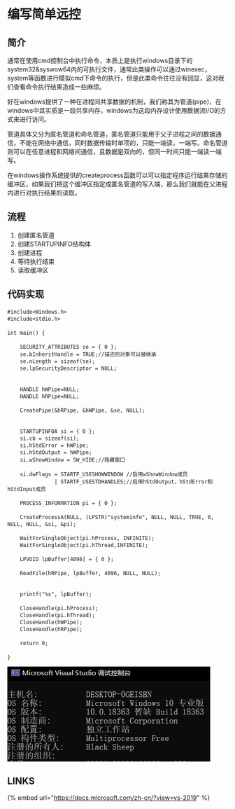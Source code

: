 # 编写简单远控

## 简介

通常在使用cmd控制台中执行命令，本质上是执行windows目录下的system32&syswow64内的可执行文件，通常此类操作可以通过winexec，system等函数进行模拟cmd下命令的执行，但是此类命令往往没有回显，这对我们查看命令执行结果造成一些麻烦。

好在windows提供了一种在进程间共享数据的机制，我们称其为管道\(pipe\)，在windows中其实质是一段共享内存，windows为这段内存设计使用数据流I/O的方式来进行访问。

管道具体又分为匿名管道和命名管道，匿名管道只能用于父子进程之间的数据通信，不能在网络中通信，同时数据传输时单项的，只能一端读，一端写。命名管道则可以在任意进程和网络间通信，且数据是双向的，但同一时间只能一端读一端写。

在windows操作系统提供的createprocess函数可以可以指定程序运行结果存储的缓冲区，如果我们把这个缓冲区指定成匿名管道的写入端，那么我们就能在父进程内进行对执行结果的读取。

## 流程

1. 创建匿名管道
2. 创建STARTUPINFO结构体
3. 创建进程
4. 等待执行结束
5. 读取缓冲区

## 代码实现

```text
#include<Windows.h>
#include<stdio.h>

int main() {

	SECURITY_ATTRIBUTES se = { 0 };
	se.bInheritHandle = TRUE;//描述的对象可以被继承
	se.nLength = sizeof(se);
	se.lpSecurityDescriptor = NULL;


	HANDLE hWPipe=NULL;
	HANDLE hRPipe=NULL;

	CreatePipe(&hRPipe, &hWPipe, &se, NULL);


	STARTUPINFOA si = { 0 };
	si.cb = sizeof(si);
	si.hStdError = hWPipe;
	si.hStdOutput = hWPipe;
	si.wShowWindow = SW_HIDE;//隐藏窗口

	si.dwFlags = STARTF_USESHOWWINDOW //启用wShowWindow成员
			   | STARTF_USESTDHANDLES;//启用hStdOutput，hStdError和hStdInput成员

	PROCESS_INFORMATION pi = { 0 };

	CreateProcessA(NULL, (LPSTR)"systeminfo", NULL, NULL, TRUE, 0, NULL, NULL, &si, &pi);
	
	WaitForSingleObject(pi.hProcess, INFINITE);
	WaitForSingleObject(pi.hThread,INFINITE);

	LPVOID lpBuffer[4096] = { 0 };

	ReadFile(hRPipe, lpBuffer, 4096, NULL, NULL);


	printf("%s", lpBuffer);

	CloseHandle(pi.hProcess);
	CloseHandle(pi.hThread);
	CloseHandle(hWPipe);
	CloseHandle(hRPipe);

	return 0;

}
```

![](../.gitbook/assets/image%20%2871%29.png)

## LINKS

{% embed url="https://docs.microsoft.com/zh-cn/?view=vs-2019" %}




